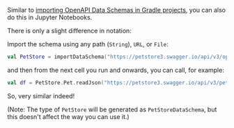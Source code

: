 [//]: # (title: Import Data Schemas, e.g. from OpenAPI, in Jupyter)

<!---IMPORT org.jetbrains.kotlinx.dataframe.samples.api.Schemas-->

Similar to [importing OpenAPI Data Schemas in Gradle projects](schemasGradle.md#openapi-schemas),
you can also do this in Jupyter Notebooks. 

There is only a slight difference in notation:

Import the schema using any path (`String`), `URL`, or `File`:

```kotlin
val PetStore = importDataSchema("https://petstore3.swagger.io/api/v3/openapi.json")
```

and then from the next cell you run and onwards, you can call, for example:

```kotlin
val df = PetStore.Pet.readJson("https://petstore3.swagger.io/api/v3/pet/findByStatus?status=available")
```

So, very similar indeed!

(Note: The type of `PetStore` will be generated as `PetStoreDataSchema`, but this doesn't affect the way you can use
it.)
